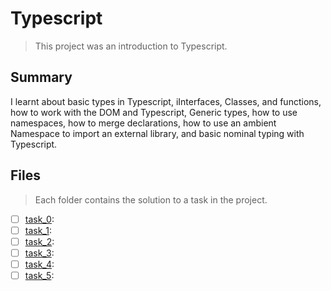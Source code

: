 # Typescript

> This project was an introduction to Typescript.

## Summary

I learnt about basic types in Typescript, iInterfaces, Classes, and functions, how to work with the DOM and Typescript, Generic types, how to use namespaces, how to merge declarations, how to use an ambient Namespace to import an external library, and basic nominal typing with Typescript.

## Files

> Each folder contains the solution to a task in the project.

- [ ] [task_0](https://github.com/Ebube-Ochemba/alx-backend-javascript/tree/main/0x04-TypeScript/task_0):
- [ ] [task_1](https://github.com/Ebube-Ochemba/alx-backend-javascript/tree/main/0x04-TypeScript/task_1):
- [ ] [task_2](https://github.com/Ebube-Ochemba/alx-backend-javascript/tree/main/0x04-TypeScript/task_2):
- [ ] [task_3](https://github.com/Ebube-Ochemba/alx-backend-javascript/tree/main/0x04-TypeScript/task_3):
- [ ] [task_4](https://github.com/Ebube-Ochemba/alx-backend-javascript/tree/main/0x04-TypeScript/task_4):
- [ ] [task_5](https://github.com/Ebube-Ochemba/alx-backend-javascript/tree/main/0x04-TypeScript/task_5):
